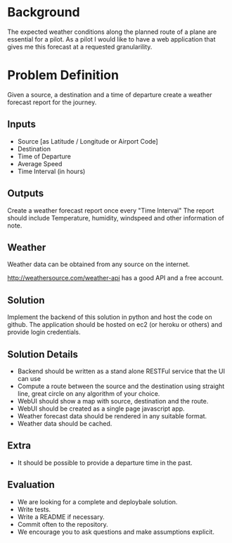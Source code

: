 # Background

The expected weather conditions along the planned route of a plane are essential for a pilot.
As a pilot I would like to have a web application that gives me this forecast at a requested granularility. 


# Problem Definition
Given a source, a destination and a time of departure create a weather forecast report for the journey. 

## Inputs
*  Source [as Latitude / Longitude or Airport Code]
*  Destination 
*  Time of Departure
*  Average Speed
*  Time Interval (in hours)

## Outputs
Create a weather forecast report once every "Time Interval" 
The report should include Temperature, humidity, windspeed and other information of note.


## Weather
Weather data can be obtained from any source on the internet.

http://weathersource.com/weather-api has a good API and a free account. 

## Solution
Implement the backend of this solution in python and host the code on github.
The application should be hosted on ec2 (or heroku or others) and provide login credentials. 

## Solution Details
*  Backend should be written as a stand alone RESTFul service that the UI can use
*  Compute a route between the source and the destination using straight line, great circle on any algorithm of your choice.
*  WebUI should show a map with source, destination and the route.
*  WebUI should be created as a single page javascript app.
*  Weather forecast data should be rendered in any suitable format.
*  Weather data should be cached. 

## Extra
* It should be possible to provide a departure time in the past.

## Evaluation
* We are looking for a complete and deploybale solution.
* Write tests.
* Write a README if necessary.
* Commit often to the repository.
* We encourage you to ask questions and make assumptions explicit.  